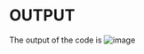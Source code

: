 # OUTPUT
The output of the code is ![image](https://github.com/Devadarsh-2003/MATLAB/assets/136683308/b41b4e5b-0065-49c0-bbf4-7d6a8b9c9601)

